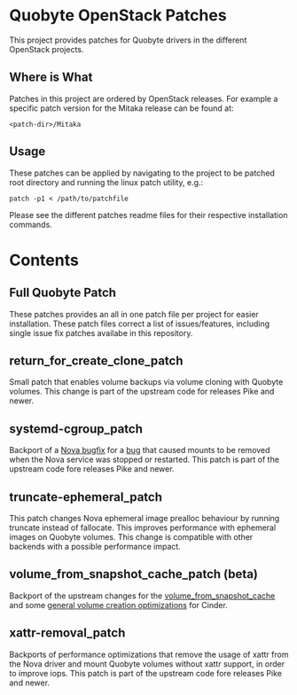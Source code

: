 # Quobyte OpenStack Patches

This project provides patches for Quobyte drivers in the different OpenStack projects.

## Where is What

Patches in this project are ordered by OpenStack releases. For example a specific patch  version for the Mitaka release can be found at:

    <patch-dir>/Mitaka


## Usage

These patches can be applied by navigating to the project to be patched root directory and running the linux patch utility, e.g.:

    patch -p1 < /path/to/patchfile

Please see the different patches readme files for their respective installation commands.

# Contents

## Full Quobyte Patch

These patches provides an all in one patch file per project for easier installation. These patch files correct a list of issues/features, including single issue fix patches availabe in this repository.

## return_for_create_clone_patch

Small patch that enables volume backups via volume cloning with Quobyte volumes. This change is part of the upstream code for releases Pike and newer.

## systemd-cgroup_patch

Backport of a [Nova bugfix](https://review.openstack.org/#/c/432344/) for a [bug](https://bugs.launchpad.net/nova/+bug/1530860) that caused mounts to be removed when the Nova service was stopped or restarted.
This patch is part of the upstream code fore releases Pike and newer.

## truncate-ephemeral_patch

This patch changes Nova ephemeral image prealloc behaviour by running truncate instead of fallocate. This improves performance with ephemeral images on Quobyte volumes.
This change is compatible with other backends with a possible performance impact.

## volume_from_snapshot_cache_patch (**beta**)

Backport of the upstream changes for the [volume_from_snapshot_cache](https://review.openstack.org/#/c/502974/9) and some [general volume creation optimizations](https://review.openstack.org/#/c/500782/) for Cinder.

## xattr-removal_patch

Backports of performance optimizations that remove the usage of xattr from the Nova driver and mount Quobyte volumes without xattr support, in order to improve iops.
This patch is part of the upstream code fore releases Pike and newer.
